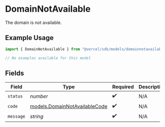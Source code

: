 # DomainNotAvailable

The domain is not available.

## Example Usage

```typescript
import { DomainNotAvailable } from "@vercel/sdk/models/domainnotavailable.js";

// No examples available for this model
```

## Fields

| Field                                                                | Type                                                                 | Required                                                             | Description                                                          |
| -------------------------------------------------------------------- | -------------------------------------------------------------------- | -------------------------------------------------------------------- | -------------------------------------------------------------------- |
| `status`                                                             | *number*                                                             | :heavy_check_mark:                                                   | N/A                                                                  |
| `code`                                                               | [models.DomainNotAvailableCode](../models/domainnotavailablecode.md) | :heavy_check_mark:                                                   | N/A                                                                  |
| `message`                                                            | *string*                                                             | :heavy_check_mark:                                                   | N/A                                                                  |